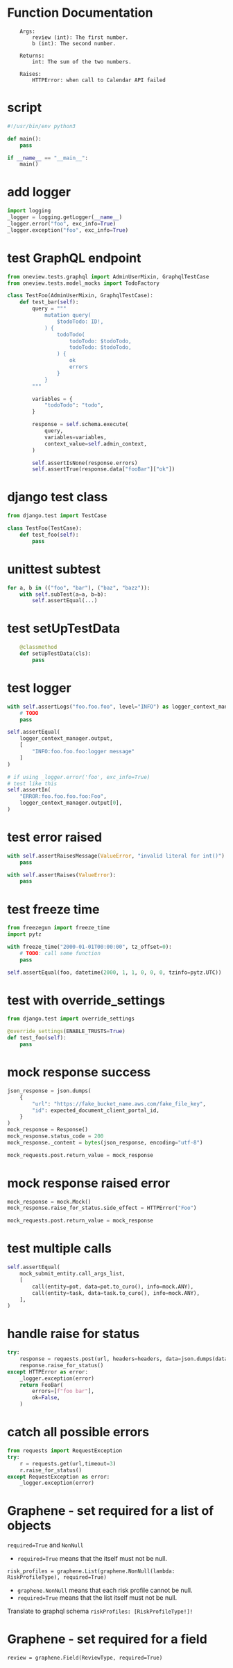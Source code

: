 # Function Documentation

```
    Args:
        review (int): The first number.
        b (int): The second number.

    Returns:
        int: The sum of the two numbers.

    Raises:
        HTTPError: when call to Calendar API failed
```
# script
```python
#!/usr/bin/env python3

def main():
    pass

if __name__ == "__main__":
    main()
```

# add logger

```python
import logging
_logger = logging.getLogger(__name__)
_logger.error("foo", exc_info=True)
_logger.exception("foo", exc_info=True)
```

# test GraphQL endpoint
```python
from oneview.tests.graphql import AdminUserMixin, GraphqlTestCase
from oneview.tests.model_mocks import TodoFactory

class TestFoo(AdminUserMixin, GraphqlTestCase):
    def test_bar(self):
        query = """
            mutation query(
                $todoTodo: ID!,
            ) {
                todoTodo(
                    todoTodo: $todoTodo,
                    todoTodo: $todoTodo,
                ) {
                    ok
                    errors
                }
            }
        """

        variables = {
            "todoTodo": "todo",
        }

        response = self.schema.execute(
            query,
            variables=variables,
            context_value=self.admin_context,
        )

        self.assertIsNone(response.errors)
        self.assertTrue(response.data["fooBar"]["ok"])
```

# django test class
```python
from django.test import TestCase

class TestFoo(TestCase):
    def test_foo(self):
        pass
```

# unittest subtest
```python
for a, b in (("foo", "bar"), ("baz", "bazz")):
    with self.subTest(a=a, b=b):
        self.assertEqual(...)
```

# test setUpTestData
```python
    @classmethod
    def setUpTestData(cls):
        pass
```

# test logger
```python
with self.assertLogs("foo.foo.foo", level="INFO") as logger_context_manager:
    # TODO
    pass

self.assertEqual(
    logger_context_manager.output,
    [
        "INFO:foo.foo.foo:logger message"
    ]
)

# if using _logger.error('foo', exc_info=True)
# test like this
self.assertIn(
    "ERROR:foo.foo.foo.foo:Foo",
    logger_context_manager.output[0],
)
```

# test error raised
```python
with self.assertRaisesMessage(ValueError, "invalid literal for int()"):
    pass
```
```python
with self.assertRaises(ValueError):
    pass
```

# test freeze time

```python
from freezegun import freeze_time
import pytz

with freeze_time("2000-01-01T00:00:00", tz_offset=0):
    # TODO: call some function
    pass

self.assertEqual(foo, datetime(2000, 1, 1, 0, 0, 0, tzinfo=pytz.UTC))
```

# test with override_settings

```python
from django.test import override_settings

@override_settings(ENABLE_TRUSTS=True)
def test_foo(self):
    pass
```

# mock response success 
```python
json_response = json.dumps(
    {
        "url": "https://fake_bucket_name.aws.com/fake_file_key",
        "id": expected_document_client_portal_id,
    }
)
mock_response = Response()
mock_response.status_code = 200
mock_response._content = bytes(json_response, encoding="utf-8")

mock_requests.post.return_value = mock_response
```

# mock response raised error
```python
mock_response = mock.Mock()
mock_response.raise_for_status.side_effect = HTTPError("Foo")

mock_requests.post.return_value = mock_response
```

# test multiple calls
```python
self.assertEqual(
    mock_submit_entity.call_args_list,
    [
        call(entity=pot, data=pot.to_curo(), info=mock.ANY),
        call(entity=task, data=task.to_curo(), info=mock.ANY),
    ],
)
```

# handle raise for status
```python
try:
    response = requests.post(url, headers=headers, data=json.dumps(data))
    response.raise_for_status()
except HTTPError as error:
    _logger.exception(error)
    return FooBar(
        errors=[f"foo bar"],
        ok=False,
    )
```

# catch all possible errors
```python
from requests import RequestException
try:
    r = requests.get(url,timeout=3)
    r.raise_for_status()
except RequestException as error:
    _logger.exception(error)
```

# Graphene - set required for a list of objects

`required=True` and `NonNull`

- `required=True` means that the itself must not be null.

`risk_profiles = graphene.List(graphene.NonNull(lambda: RiskProfileType),
required=True)`

- `graphene.NonNull` means that each risk profile cannot be null.
- `required=True` means that the list itself must not be null.

Translate to graphql schema `riskProfiles: [RiskProfileType!]!`

# Graphene - set required for a field

`review = graphene.Field(ReviewType, required=True)`

